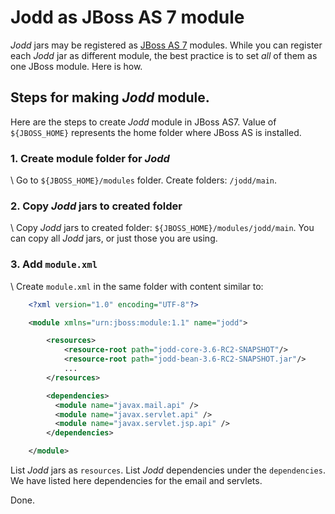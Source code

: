 # Jodd as JBoss AS 7 module

*Jodd* jars may be registered as [JBoss AS 7](http://jbossas.jboss.org/)
modules. While you can register each *Jodd* jar as different module,
the best practice is to set _all_ of them as one JBoss module.
Here is how.

## Steps for making *Jodd* module.

Here are the steps to create *Jodd* module in JBoss AS7.
Value of `${JBOSS_HOME}` represents the home folder
where JBoss AS is installed.

### 1. Create module folder for *Jodd*

\\
Go to `${JBOSS_HOME}/modules` folder. Create folders: `/jodd/main`.

### 2. Copy *Jodd* jars to created folder

\\
Copy *Jodd* jars to created folder: `${JBOSS_HOME}/modules/jodd/main`.
You can copy all *Jodd* jars, or just those you are using.

### 3. Add `module.xml`

\\
Create `module.xml` in the same folder with content similar to:

~~~~~ xml
	<?xml version="1.0" encoding="UTF-8"?>

	<module xmlns="urn:jboss:module:1.1" name="jodd">

	    <resources>
	        <resource-root path="jodd-core-3.6-RC2-SNAPSHOT"/>
	        <resource-root path="jodd-bean-3.6-RC2-SNAPSHOT.jar"/>
	        ...
	    </resources>

	    <dependencies>
	      <module name="javax.mail.api" />
	      <module name="javax.servlet.api" />
	      <module name="javax.servlet.jsp.api" />
	    </dependencies>

	</module>
~~~~~

List *Jodd* jars as `resources`. List *Jodd* dependencies under the
`dependencies`. We have listed here dependencies for the email and servlets.

Done.